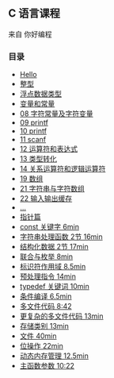 ## C 语言课程

来自 你好编程

### 目录

- [Hello](./Hello/Hello/Hello.cpp)
- [整型](./Integer/Integer/Integer.cpp)
- [浮点数据类型](./float_demo/float_demo/float_demo.cpp)  
- [变量和常量](./var_val/var_val/var_val.cpp)  
- [08 字符常量及字符变量](./08_char-const_char_var/08_char-const_char_var/08_char-const_char_var.cpp)  
- [09 printf](./09_printf/09_printf/09_printf.cpp)  
- [10 printf](./10_printf/10_printf/10_printf.cpp)  
- [11 scanf](./11_scanf/11_scanf/11_scanf.cpp)  
- [12 运算符和表达式](./12_calc-char_express/12_calc-char_express/12_calc-char_express.cpp)  
- [13 类型转化](./13_type_convert/13_type_convert/13_type_convert.cpp)  
- [14 关系运算符和逻辑运算符](./14_logic/14_logic/14_logic.cpp)  
- [19 数组](./19_array/19_array/19_array.cpp)  
- [21 字符串与字符数组](./21_string_char-array/21_string_char-array/21_string_char-array.cpp)  
- [22 输入输出缓存](./22_IO_cache/22_IO_cache/22_IO_cache.cpp)  
- [...]()  
- [指针篇](./pointer_part/readme.md)
- [const 关键字 6min](../docs/c_from_hello_code/const.md)
- [字符串处理函数 2节 16min](../docs/c_from_hello_code/string_fun.md)
- [结构化数据 2节 17min](../docs/c_from_hello_code/struct_data.md)
- [联合与枚举 8min](../docs/c_from_hello_code/union_enum.md)
- [标识符作用域 8.5min](../docs/c_from_hello_code/id_scope.md)
- [预处理指令 14min](../docs/c_from_hello_code/pre_cmd.md)
- [typedef 关键词 10min](../docs/c_from_hello_code/typedef.md)
- [条件编译 6.5min](../docs/c_from_hello_code/condition_compile.md)
- [多文件代码 8:42](../docs/c_from_hello_code/multi-file_code.md)
- [更复杂的多文件代码 13min](../docs/c_from_hello_code/multi-file-hard_code.md)
- [存储类别 13min](../docs/c_from_hello_code/store_type.md)
- [文件 40min](../docs/c_from_hello_code/file.md)
- [位操作 22min]()
- [动态内存管理 12.5min]()
- [主函数参数 10:22]()
